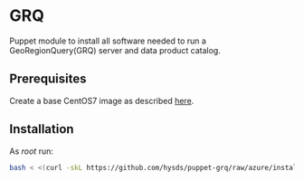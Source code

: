 # GRQ

Puppet module to install all software needed to run
a GeoRegionQuery(GRQ) server and data product catalog.

## Prerequisites

Create a base CentOS7 image as described [here](https://github.com/hysds/hysds-framework/wiki/Puppet-Automation#create-a-base-centos-7-image-for-installation-of-all-hysds-component-instances).

## Installation

As _root_ run:

```sh
bash < <(curl -skL https://github.com/hysds/puppet-grq/raw/azure/install.sh)
```
